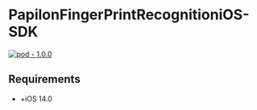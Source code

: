 # PapilonFingerPrintRecognitioniOS-SDK

[![pod - 1.0.0](https://img.shields.io/badge/pod-1.0.0-blue)](https://cocoapods.org/)

## Requirements

- +iOS 14.0
